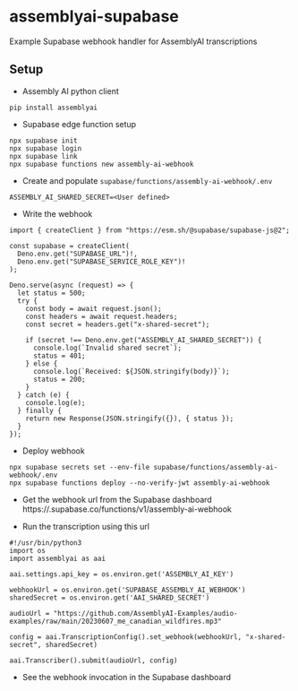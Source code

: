 # assemblyai-supabase

Example Supabase webhook handler for AssemblyAI transcriptions

## Setup

- Assembly AI python client

```
pip install assemblyai
```

- Supabase edge function setup

```
npx supabase init
npx supabase login
npx supabase link
npx supabase functions new assembly-ai-webhook
```

- Create and populate `supabase/functions/assembly-ai-webhook/.env`

```
ASSEMBLY_AI_SHARED_SECRET=<User defined>
```

- Write the webhook

```
import { createClient } from "https://esm.sh/@supabase/supabase-js@2";

const supabase = createClient(
  Deno.env.get("SUPABASE_URL")!,
  Deno.env.get("SUPABASE_SERVICE_ROLE_KEY")!
);

Deno.serve(async (request) => {
  let status = 500;
  try {
    const body = await request.json();
    const headers = await request.headers;
    const secret = headers.get("x-shared-secret");

    if (secret !== Deno.env.get("ASSEMBLY_AI_SHARED_SECRET")) {
      console.log(`Invalid shared secret`);
      status = 401;
    } else {
      console.log(`Received: ${JSON.stringify(body)}`);
      status = 200;
    }
  } catch (e) {
    console.log(e);
  } finally {
    return new Response(JSON.stringify({}), { status });
  }
});
```

- Deploy webhook

```
npx supabase secrets set --env-file supabase/functions/assembly-ai-webhook/.env
npx supabase functions deploy --no-verify-jwt assembly-ai-webhook
```

- Get the webhook url from the Supabase dashboard
  https://<project-id>.supabase.co/functions/v1/assembly-ai-webhook

- Run the transcription using this url

```
#!/usr/bin/python3
import os
import assemblyai as aai

aai.settings.api_key = os.environ.get('ASSEMBLY_AI_KEY')

webhookUrl = os.environ.get('SUPABASE_ASSEMBLY_AI_WEBHOOK')
sharedSecret = os.environ.get('AAI_SHARED_SECRET')

audioUrl = "https://github.com/AssemblyAI-Examples/audio-examples/raw/main/20230607_me_canadian_wildfires.mp3"

config = aai.TranscriptionConfig().set_webhook(webhookUrl, "x-shared-secret", sharedSecret)

aai.Transcriber().submit(audioUrl, config)
```

- See the webhook invocation in the Supabase dashboard
